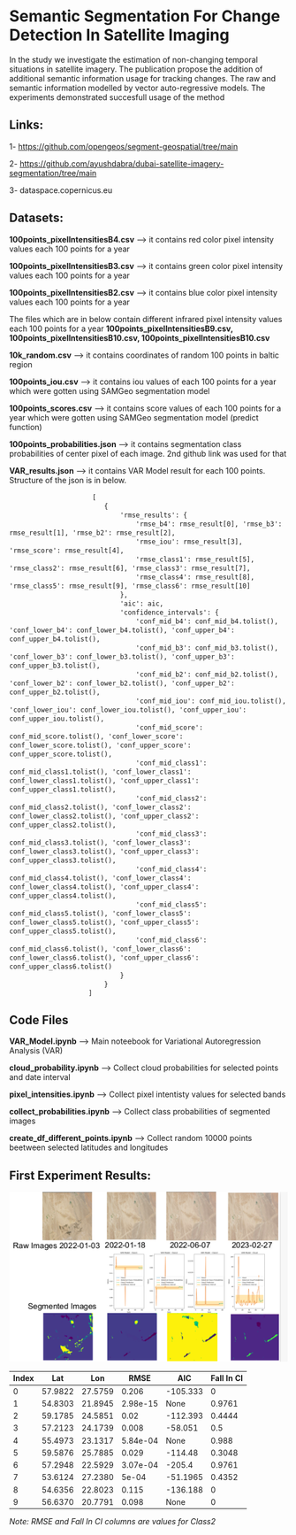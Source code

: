 # Semantic Segmentation For Change Detection In Satellite Imaging

In the study we investigate the estimation of non-changing temporal situations in satellite imagery. The publication propose the addition of additional semantic information usage for tracking changes. The raw and semantic information modelled by vector auto-regressive models. The experiments demonstrated succesfull usage of the method

## Links:
1- https://github.com/opengeos/segment-geospatial/tree/main

2- https://github.com/ayushdabra/dubai-satellite-imagery-segmentation/tree/main

3- dataspace.copernicus.eu

## Datasets:
**100points_pixelIntensitiesB4.csv** --> it contains red color pixel intensity values each 100 points for a year 

**100points_pixelIntensitiesB3.csv** --> it contains green color pixel intensity values each 100 points for a year 

**100points_pixelIntensitiesB2.csv** --> it contains blue color pixel intensity values each 100 points for a year 

The files which are in below contain different infrared pixel intensity values each 100 points for a year **100points_pixelIntensitiesB9.csv, 100points_pixelIntensitiesB10.csv, 100points_pixelIntensitiesB10.csv**

**10k_random.csv** --> it contains coordinates of random 100 points in baltic region

**100points_iou.csv** --> it contains iou values of each 100 points for a year which were gotten using SAMGeo segmentation model

**100points_scores.csv** --> it contains score values of each 100 points for a year which were gotten using SAMGeo segmentation model (predict function)

**100points_probabilities.json** --> it contains segmentation class probabilities of center pixel of each image. 2nd github link was used for that

**VAR_results.json** --> it contains VAR Model result for each 100 points. Structure of the json is in below.

```
                     [
                        {
                            'rmse_results': {
                                'rmse_b4': rmse_result[0], 'rmse_b3': rmse_result[1], 'rmse_b2': rmse_result[2],
                                'rmse_iou': rmse_result[3], 'rmse_score': rmse_result[4],
                                'rmse_class1': rmse_result[5], 'rmse_class2': rmse_result[6], 'rmse_class3': rmse_result[7],
                                'rmse_class4': rmse_result[8], 'rmse_class5': rmse_result[9], 'rmse_class6': rmse_result[10]
                            },
                            'aic': aic,
                            'confidence_intervals': {
                                'conf_mid_b4': conf_mid_b4.tolist(), 'conf_lower_b4': conf_lower_b4.tolist(), 'conf_upper_b4': conf_upper_b4.tolist(),
                                'conf_mid_b3': conf_mid_b3.tolist(), 'conf_lower_b3': conf_lower_b3.tolist(), 'conf_upper_b3': conf_upper_b3.tolist(),
                                'conf_mid_b2': conf_mid_b2.tolist(), 'conf_lower_b2': conf_lower_b2.tolist(), 'conf_upper_b2': conf_upper_b2.tolist(),
                                'conf_mid_iou': conf_mid_iou.tolist(), 'conf_lower_iou': conf_lower_iou.tolist(), 'conf_upper_iou': conf_upper_iou.tolist(),
                                'conf_mid_score': conf_mid_score.tolist(), 'conf_lower_score': conf_lower_score.tolist(), 'conf_upper_score': conf_upper_score.tolist(),
                                'conf_mid_class1': conf_mid_class1.tolist(), 'conf_lower_class1': conf_lower_class1.tolist(), 'conf_upper_class1': conf_upper_class1.tolist(),
                                'conf_mid_class2': conf_mid_class2.tolist(), 'conf_lower_class2': conf_lower_class2.tolist(), 'conf_upper_class2': conf_upper_class2.tolist(),
                                'conf_mid_class3': conf_mid_class3.tolist(), 'conf_lower_class3': conf_lower_class3.tolist(), 'conf_upper_class3': conf_upper_class3.tolist(),
                                'conf_mid_class4': conf_mid_class4.tolist(), 'conf_lower_class4': conf_lower_class4.tolist(), 'conf_upper_class4': conf_upper_class4.tolist(),
                                'conf_mid_class5': conf_mid_class5.tolist(), 'conf_lower_class5': conf_lower_class5.tolist(), 'conf_upper_class5': conf_upper_class5.tolist(),
                                'conf_mid_class6': conf_mid_class6.tolist(), 'conf_lower_class6': conf_lower_class6.tolist(), 'conf_upper_class6': conf_upper_class6.tolist()
                            }
                        }
                    ]
```

## Code Files

**VAR_Model.ipynb** --> Main noteebook for Variational Autoregression Analysis (VAR)

**cloud_probability.ipynb** --> Collect cloud probabilities for selected points and date interval

**pixel_intensities.ipynb** --> Collect pixel intentisty values for selected bands

**collect_probabilities.ipynb** --> Collect class probabilities of segmented images

**create_df_different_points.ipynb** --> Collect random 10000 points beetween selected latitudes and longitudes


## First Experiment Results:

![first_experiment_results](https://github.com/kursatkomurcu/semantic_segmentation_for-_change_detection_in_satellite_imaging/blob/main/images/first_experiment_results.png)

| Index | Lat      | Lon      | RMSE     | AIC      | Fall In CI |
|-------|----------|----------|----------|----------|------------|
| 0     | 57.9822  | 27.5759  | 0.206    | -105.333 | 0          |
| 1     | 54.8303  | 21.8945  | 2.98e-15 | None     | 0.9761     |
| 2     | 59.1785  | 24.5851  | 0.02     | -112.393 | 0.4444     |
| 3     | 57.2123  | 24.1739  | 0.008    | -58.051  | 0.5        |
| 4     | 55.4973  | 23.1317  | 5.84e-04 | None     | 0.988      |
| 5     | 59.5876  | 25.7885  | 0.029    | -114.48  | 0.3048     |
| 6     | 57.2948  | 22.5929  | 3.07e-04 | -205.4   | 0.9761     |
| 7     | 53.6124  | 27.2380  | 5e-04    | -51.1965 | 0.4352     |
| 8     | 54.6356  | 22.8023  | 0.115    | -136.188 | 0          |
| 9     | 56.6370  | 20.7791  | 0.098    | None     | 0          |

*Note: RMSE and Fall In CI columns are values for Class2*


